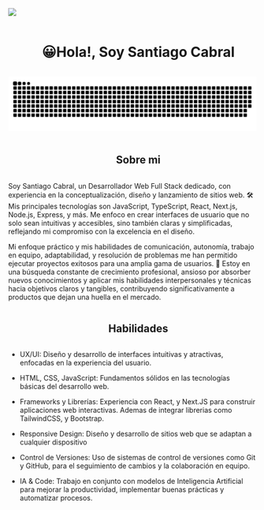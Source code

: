 
<!--horizontal divider(gradiant)-->
<img src="https://user-images.githubusercontent.com/73097560/115834477-dbab4500-a447-11eb-908a-139a6edaec5c.gif">

<!--h1 without bottom border-->
<div id="user-content-toc">
  <ul align="center">
    <summary><h1 style="display: inline-block">😀Hola!, Soy Santiago Cabral</h1></summary>
  </ul>
</div>


<!--- snake -->
<div align="center">
  <img  src="https://github.com/1999AZZAR/1999AZZAR/blob/readme/resources/img/grid-snake.svg"
       alt="snake" /></a>
</div>




<div id="user-content-toc">
  <ul align="center">
    <summary><h2 style="display: inline-block">Sobre mi</h2></summary>
  </ul>
</div>

Soy Santiago Cabral, un Desarrollador Web Full Stack dedicado, con experiencia en la conceptualización, diseño y lanzamiento de sitios web. 🛠️ Mis principales tecnologías son JavaScript, TypeScript, React, Next.js, Node.js, Express, y más. Me enfoco en crear interfaces de usuario que no solo sean intuitivas y accesibles, sino también claras y simplificadas, reflejando mi compromiso con la excelencia en el diseño.

Mi enfoque práctico y mis habilidades de comunicación, autonomía, trabajo en equipo, adaptabilidad, y resolución de problemas me han permitido ejecutar proyectos exitosos para una amplia gama de usuarios. 🚀 Estoy en una búsqueda constante de crecimiento profesional, ansioso por absorber nuevos conocimientos y aplicar mis habilidades interpersonales y técnicas hacia objetivos claros y tangibles, contribuyendo significativamente a productos que dejan una huella en el mercado.





<!--h2 without bottom border-->
<div id="user-content-toc">
  <ul align="center">
    <summary><h2 style="display: inline-block">Habilidades</h2></summary>
  </ul>
</div>

- UX/UI:
Diseño y desarrollo de interfaces intuitivas y atractivas, enfocadas en la experiencia del usuario.

- HTML, CSS, JavaScript:
Fundamentos sólidos en las tecnologías básicas del desarrollo web.

- Frameworks y Librerías:
Experiencia con React, y Next.JS para construir aplicaciones web interactivas. Ademas de integrar librerias como TailwindCSS, y Bootstrap.

- Responsive Design:
Diseño y desarrollo de sitios web que se adaptan a cualquier dispositivo

- Control de Versiones:
Uso de sistemas de control de versiones como Git y GitHub, para el seguimiento de cambios y la colaboración en equipo.

- IA & Code:
Trabajo en conjunto con modelos de Inteligencia Artificial para mejorar la productividad, implementar buenas prácticas y automatizar procesos.



